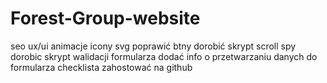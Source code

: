 # Forest-Group-website

seo
ux/ui
animacje
icony svg
poprawić btny
dorobić skrypt scroll spy
dorobic skrypt walidacji formularza
dodać info o przetwarzaniu danych do formularza
checklista
zahostować na github